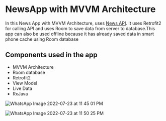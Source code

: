 # NewsApp with MVVM Architecture

In this News App with MVVM Architecture, uses [News API](https://newsapi.org/). It uses Retrofit2 for calling API and uses Room to save data from server to database.This app can also be used offline because it has already saved data in smart phone cache using Room database

## Components used in the app ##
+ MVVM Architecture
+ Room database
+ Retrofit2 
+ View Model
+ Live Data
+ RxJava


![WhatsApp Image 2022-07-23 at 11 45 01 PM](https://user-images.githubusercontent.com/100417762/180619807-7cb9e0e8-944f-44fe-afb1-a2f04a32084d.jpeg)

![WhatsApp Image 2022-07-23 at 11 50 25 PM](https://user-images.githubusercontent.com/100417762/180619947-710315c0-c8fe-4c4e-b26f-2f05fead447d.jpeg)
